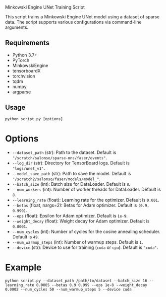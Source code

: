 Minkowski Engine UNet Training Script

This script trains a Minkowski Engine UNet model using a dataset of sparse data. The script supports various configurations via command-line arguments.

## Requirements

- Python 3.7+
- PyTorch
- MinkowskiEngine
- tensorboardX
- torchvision
- tqdm
- numpy
- argparse

## Usage

```
python script.py [options]
```

# Options

- `--dataset_path` (str): Path to the dataset. Default is `"/scratch/salonso/sparse-nns/faser/events"`.
- `--log_dir` (str): Directory for TensorBoard logs. Default is `"logs/unet_v1"`.
- `--model_save_path` (str): Path to save the model. Default is `"/scratch2/salonso/faser/models/model_"`.
- `--batch_size` (int): Batch size for DataLoader. Default is `8`.
- `--num_workers` (int): Number of worker threads for DataLoader. Default is `8`.
- `--learning_rate` (float): Learning rate for the optimizer. Default is `0.001`.
- `--betas` (float, nargs=2): Betas for Adam optimizer. Default is `(0.9, 0.999)`.
- `--eps` (float): Epsilon for Adam optimizer. Default is `1e-9`.
- `--weight_decay` (float): Weight decay for Adam optimizer. Default is `0.0001`.
- `--num_cycles` (int): Number of cycles for the cosine annealing scheduler. Default is `49`.
- `--num_warmup_steps` (int): Number of warmup steps. Default is `1`.
- `--device` (str): Device to use for training (`cuda` or `cpu`). Default is `"cuda"`.

# Example

```
python script.py --dataset_path /path/to/dataset --batch_size 16 --learning_rate 0.0005 --betas 0.9 0.999 --eps 1e-8 --weight_decay 0.0002 --num_cycles 50 --num_warmup_steps 5 --device cuda
```

